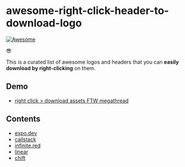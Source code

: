 # awesome-right-click-header-to-download-logo

[![Awesome](https://awesome.re/badge.svg)](https://awesome.re)

😎

This is a curated list of awesome logos and headers that you can **easily download by right-clicking** on them.

## Demo

- [right click > download assets FTW megathread](https://x.com/flexbox_/status/1975889247996670052)

## Contents

- [expo.dev](https://expo.dev)
- [callstack](https://www.callstack.com)
- [infinite.red](https://infinite.red)
- [linear](https://linear.app)
- [chift](https://www.chift.eu)
